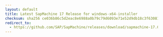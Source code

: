 ```yaml
---
layout: default
title: Latest SapMachine 17 Release for windows-x64-installer
checksum: sha256 ce036b86c5d2eac8e6988a0b79c79d6093e71e52d9db18c3f63081c799b9e7d2
redirect_to:
  - https://github.com/SAP/SapMachine/releases/download/sapmachine-17.0.12/sapmachine-jdk-17.0.12_windows-x64_bin.msi
---
```

